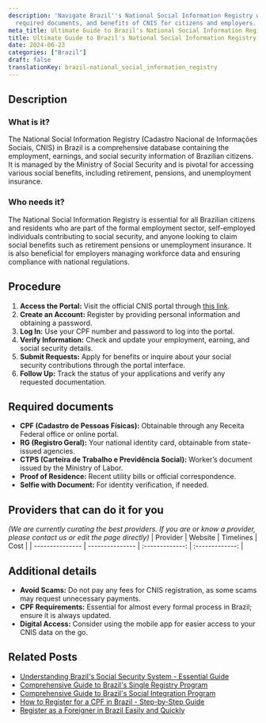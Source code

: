 ```yaml
---
description: 'Navigate Brazil''s National Social Information Registry with ease: steps,
  required documents, and benefits of CNIS for citizens and employers.'
meta_title: Ultimate Guide to Brazil's National Social Information Registry
title: Ultimate Guide to Brazil's National Social Information Registry
date: 2024-06-23
categories: ["Brazil"]
draft: false
translationKey: brazil-national_social_information_registry
---
```



## Description
### What is it?
The National Social Information Registry (Cadastro Nacional de Informações Sociais, CNIS) in Brazil is a comprehensive database containing the employment, earnings, and social security information of Brazilian citizens. It is managed by the Ministry of Social Security and is pivotal for accessing various social benefits, including retirement, pensions, and unemployment insurance.

### Who needs it?
The National Social Information Registry is essential for all Brazilian citizens and residents who are part of the formal employment sector, self-employed individuals contributing to social security, and anyone looking to claim social benefits such as retirement pensions or unemployment insurance. It is also beneficial for employers managing workforce data and ensuring compliance with national regulations.

## Procedure

1. **Access the Portal:** Visit the official CNIS portal through [this link](https://meu.inss.gov.br/).
2. **Create an Account:** Register by providing personal information and obtaining a password.
3. **Log In:** Use your CPF number and password to log into the portal.
4. **Verify Information:** Check and update your employment, earning, and social security details.
5. **Submit Requests:** Apply for benefits or inquire about your social security contributions through the portal interface.
6. **Follow Up:** Track the status of your applications and verify any requested documentation.


## Required documents

- **CPF (Cadastro de Pessoas Físicas):** Obtainable through any Receita Federal office or online portal.
- **RG (Registro Geral):** Your national identity card, obtainable from state-issued agencies.
- **CTPS (Carteira de Trabalho e Previdência Social):** Worker’s document issued by the Ministry of Labor.
- **Proof of Residence:** Recent utility bills or official correspondence.
- **Selfie with Document:** For identity verification, if needed.


## Providers that can do it for you
_(We are currently curating the best providers. If you are or know a provider, please contact us or edit the page directly)_
| Provider        |     Website     |     Timelines    |       Cost      |
| --------------- | --------------- |  :-------------: | :-------------: |

## Additional details

- **Avoid Scams:** Do not pay any fees for CNIS registration, as some scams may request unnecessary payments.
- **CPF Requirements:** Essential for almost every formal process in Brazil; ensure it is always updated.
- **Digital Access:** Consider using the mobile app for easier access to your CNIS data on the go.

## Related Posts

- [Understanding Brazil's Social Security System - Essential Guide](https://tramitit.com/guides/brazil/social_security/)
- [Comprehensive Guide to Brazil's Single Registry Program](https://tramitit.com/guides/brazil/single_registry_for_social_programs/)
- [Comprehensive Guide to Brazil's Social Integration Program](https://tramitit.com/guides/brazil/social_integration_program/)
- [How to Register for a CPF in Brazil - Step-by-Step Guide](https://tramitit.com/guides/brazil/cpf_registration/)
- [Register as a Foreigner in Brazil Easily and Quickly](https://tramitit.com/guides/brazil/foreigners_registration/)